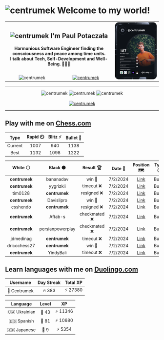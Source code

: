 <h1>
  <img
    src="https://emojis.slackmojis.com/emojis/images/1531849430/4246/blob-sunglasses.gif"
    width="30"
    alt="centrumek"
  />
  Welcome to my world!
</h1>

<table>
  <tbody>
    <tr>
      <td align="center" width="70%" colspan="2">
        <h2>
          <img
            src="https://raw.githubusercontent.com/MartinHeinz/MartinHeinz/master/wave.gif"
            width="30px"
            alt="centrumek"
          />
          I'm Paul Potaczała
        </h2>
        <h4>
          Harmonious Software Engineer finding the consciousness and peace among time units.
          <br/>
          I talk about Tech, Self-Development and Well-Being. 🌿🧘🚀
        </h4>
      </td>
      <td width="30%" rowspan="2">
        <a href="https://app.daily.dev/centrumek">
          <img
            src="./devcard.svg"
            alt="centrumek"
          />
        </a>
      </td>
    </tr>
    <tr align="center">
      <td>
        <img
          src="https://komarev.com/ghpvc/?username=centrumek&label=visitors&color=0e75b6&style=flat"
          alt="centrumek"
        >
      </td>
      <td>
        <a href="https://stackoverflow.com/users/14496012/centrumek">
          <img
            src="https://stackoverflow.com/users/flair/14496012.png?theme=dark"
            alt="centrumek"
          >
        </a>
      </td>
    </tr>
  </tbody>
</table>

---
<div align="center">
  <img 
    src="https://github-readme-stats.vercel.app/api?username=centrumek&show_icons=true&count_private=true&theme=dark&hide_border=true&hide=issues,contribs&bg_color=00000000"
    alt="centrumek"
  />
  <img
    src="https://github-readme-stats.vercel.app/api/top-langs/?username=centrumek&layout=compact&hide_border=true&theme=dark&bg_color=00000000&langs_count=6&exclude_repo=air-statistic-app"
    alt="centrumek"
  />
  <img 
    src="https://github-readme-streak-stats.herokuapp.com?user=centrumek&theme=dark&hide_border=true&background=FFFFFF00"
    alt="centrumek"
  />
  <br/>
  <br/>
  <a href="https://www.buymeacoffee.com/centrumek">
    <img
      src="https://cdn.buymeacoffee.com/buttons/v2/default-orange.png"
      height="50"
      width="210"
      alt="centrumek"
    />
  </a>
</div>

---

## Play with me on [Chess.com](https://www.chess.com/member/centrumek)

<div align="center">
<!--START_SECTION:chessStats-->
<!-- Automatically generated with https://github.com/Balastrong/chess-stats-action -->

| Type | Rapid ⏲️ | Blitz ⚡ | Bullet 🔫 |
|:---:|:---:|:---:|:---:|
| Current | 1007 | 940 | 1138 |
| Best | 1132 | 1098 | 1222 |

| White ⚪ | Black ⚫ | Result 🏆 | Date 📅 | Position 🗺️ | Type 🕕 |
|:---:|:---:|:---:|:---:|:---:|:---:|
| **centrumek** | bananadav | win 🥇 | 7/2/2024 | <a href="http://www.ee.unb.ca/cgi-bin/tervo/fen.pl?select=8/6kp/p3p1p1/6Kb/3B4/r7/8/5R2 b - -">Link</a> | Bullet |
| **centrumek** | yygrizkii | timeout ❌ | 7/2/2024 | <a href="http://www.ee.unb.ca/cgi-bin/tervo/fen.pl?select=r7/p4kpp/6q1/2P2b2/8/PPK2QP1/3N1P1P/R3r3 w - -">Link</a> | Bullet |
| tim0128 | **centrumek** | resigned ❌ | 7/2/2024 | <a href="http://www.ee.unb.ca/cgi-bin/tervo/fen.pl?select=8/3k4/8/8/7Q/4R3/4K1P1/8 b - -">Link</a> | Bullet |
| **centrumek** | Davislipro | win 🥇 | 7/2/2024 | <a href="http://www.ee.unb.ca/cgi-bin/tervo/fen.pl?select=1Rr5/4k2p/2r1Ppp1/p1NP4/4P3/P1p2P2/2K4P/8 b - -">Link</a> | Bullet |
| csshendo | **centrumek** | resigned ❌ | 7/2/2024 | <a href="http://www.ee.unb.ca/cgi-bin/tervo/fen.pl?select=8/8/8/7P/5k2/6R1/PP3PP1/6K1 b - -">Link</a> | Bullet |
| **centrumek** | Aftab-s | checkmated ❌ | 7/2/2024 | <a href="http://www.ee.unb.ca/cgi-bin/tervo/fen.pl?select=r7/2p1k1p1/3np1p1/8/KP6/7r/8/R7 w - -">Link</a> | Bullet |
| **centrumek** | persianpowerplay | checkmated ❌ | 7/2/2024 | <a href="http://www.ee.unb.ca/cgi-bin/tervo/fen.pl?select=4k2r/p5p1/2p2p2/7p/p1n1P3/5P1P/2Kq1P2/1R6 w k -">Link</a> | Bullet |
| jdmedinag | **centrumek** | timeout ❌ | 7/2/2024 | <a href="http://www.ee.unb.ca/cgi-bin/tervo/fen.pl?select=6Q1/pkp5/1p6/4P3/8/2P2R2/PP2K2P/8 b - -">Link</a> | Bullet |
| dricochess27 | **centrumek** | win 🥇 | 7/2/2024 | <a href="http://www.ee.unb.ca/cgi-bin/tervo/fen.pl?select=1k1r4/1p4Q1/p2p4/3P2p1/5p2/1P3P2/PBq3PP/R5K1 w - -">Link</a> | Bullet |
| **centrumek** | YindyBali | timeout ❌ | 7/2/2024 | <a href="http://www.ee.unb.ca/cgi-bin/tervo/fen.pl?select=8/k4p2/p3p2p/2R1P3/5P2/B7/K6P/1R6 w - -">Link</a> | Bullet |

<!--END_SECTION:chessStats-->
</div>

## Learn languages with me on [Duolingo.com](https://www.duolingo.com/profile/Centrumek)

<div align="center">
<!--START_SECTION:duolingoStats-->
<!-- Automatically generated with https://github.com/centrumek/duolingo-readme-stats-->

| Username | Day Streak | Total XP |
|:---:|:---:|:---:|
| 👤 Centrumek | 🔥 383 | ⚡ 27380 |

| Language | Level | XP |
|:---:|:---:|:---:|
| 🇺🇦 Ukrainian | 👑 43 | ⚡ 11346 |
| 🇪🇸 Spanish | 👑 81 | ⚡ 10680 |
| 🇯🇵 Japanese | 👑 9 | ⚡ 5354 |

<!--END_SECTION:duolingoStats-->
</div>
<!--
**centrumek/centrumek** is a ✨ _special_ ✨ repository because its `README.md` (this file) appears on your GitHub profile.

Here are some ideas to get you started:

- 🔭 I’m currently working on ...
- 🌱 I’m currently learning ...
- 👯 I’m looking to collaborate on ...
- 🤔 I’m looking for help with ...
- 💬 Ask me about ...
- 📫 How to reach me: ...
- 😄 Pronouns: ...
- ⚡ Fun fact: ...
-->
